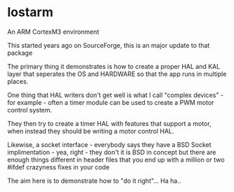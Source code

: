 # lostarm
An ARM CortexM3 environment

This started years ago on SourceForge, this is an major update to that package

The primary thing it demonstrates is how to create a proper HAL and KAL layer that seperates the OS and HARDWARE so that the app runs in multiple places.

One thing that HAL writers don't get well is what I call "complex devices" - for example - often a timer module can be used to create a PWM motor control system.

They then try to create a timer HAL with features that support a motor, when instead they should be writing a motor control HAL.

Likewise, a socket interface - everybody says they have a BSD Socket implimentation - yea, right - they don't it is BSD in concept but there are enough things different in header files that you end up with a million or two #ifdef crazyness fixes in your code

The aim here is to demonstrate how to "do it right"... Ha ha..
